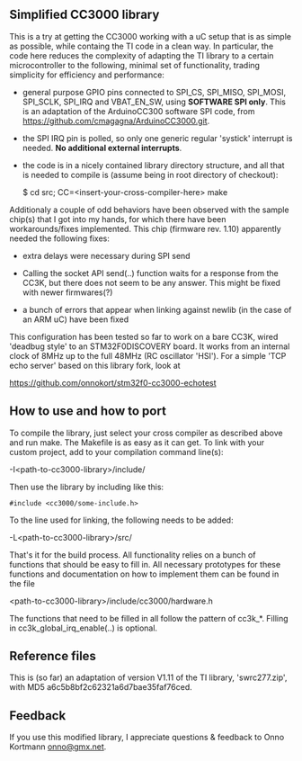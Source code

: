 Simplified CC3000 library
-------------------------
This is a try at getting the CC3000 working with a uC setup that is as simple
as possible, while containg the TI code in a clean way. In particular, the
code here reduces the complexity of adapting the TI library to a certain
microcontroller to the following, minimal set of functionality, trading
simplicity for efficiency and performance:

- general purpose GPIO pins connected to SPI_CS, SPI_MISO, SPI_MOSI, SPI_SCLK,
  SPI_IRQ and VBAT_EN_SW, using **SOFTWARE SPI only**. This is an adaptation
  of the ArduinoCC300 software SPI code, from
  https://github.com/cmagagna/ArduinoCC3000.git.

- the SPI IRQ pin is polled, so only one generic regular 'systick' interrupt
  is needed. **No additional external interrupts**.

- the code is in a nicely contained library directory structure, and all that
  is needed to compile is (assume being in root directory of checkout):
    
   $ cd src; CC=&lt;insert-your-cross-compiler-here&gt; make

Additionaly a couple of odd behaviors have been observed with the sample chip(s)
that I got into my hands, for which there have been workarounds/fixes
implemented. This chip (firmware rev. 1.10) apparently needed the
following fixes:

- extra delays were necessary during SPI send

- Calling the socket API send(..) function waits for a response from the CC3K,
  but there does not seem to be any answer. This might be fixed with newer
  firmwares(?)

- a bunch of errors that appear when linking against newlib (in the case of an
  ARM uC) have been fixed

This configuration has been tested so far to work on a bare CC3K, wired
'deadbug style' to an STM32F0DISCOVERY board. It works from an internal clock
of 8MHz up to the full 48MHz (RC oscillator 'HSI'). For a simple 'TCP echo
server' based on this library fork, look at

https://github.com/onnokort/stm32f0-cc3000-echotest


How to use and how to port
--------------------------
To compile the library, just select your cross compiler as described above and
run make. The Makefile is as easy as it can get. To link with your custom
project, add to your compilation command line(s):

 -I&lt;path-to-cc3000-library&gt;/include/

Then use the library by including like this:

    #include <cc3000/some-include.h>

To the line used for linking, the following needs to be added:

 -L&lt;path-to-cc3000-library&gt;/src/

That's it for the build process. All functionality relies on a bunch of
functions that should be easy to fill in. All necessary prototypes for these
functions and documentation on how to implement them can be found in the file

  &lt;path-to-cc3000-library&gt;/include/cc3000/hardware.h

The functions that need to be filled in all follow the pattern of
cc3k_*. Filling in cc3k_global_irq_enable(..) is optional.

Reference files
---------------
This is (so far) an adaptation of version V1.11 of the TI library,
'swrc277.zip', with MD5 a6c5b8bf2c62321a6d7bae35faf76ced.


Feedback
--------
If you use this modified library, I appreciate questions & feedback to
Onno Kortmann <onno@gmx.net>.

